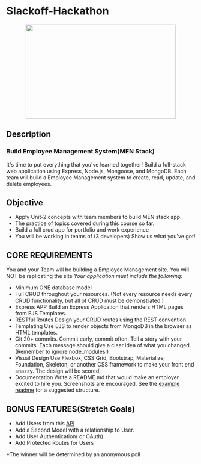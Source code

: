 # Slackoff-Hackathon

<div align="center">
 <img width="400" 
        height="250" src="https://media2.giphy.com/media/2IudUHdI075HL02Pkk/200.webp?cid=ecf05e47wo2yy95qcofky5xr1k2l83ygjxe9nsq5pejn7fht&rid=200.webp&ct=g">
 </div>

## Description 
### Build Employee Management System(MEN Stack)

It's time to put everything that you've learned together!  Build a full-stack web application using Express, Node.js, Mongoose, and MongoDB. Each team will build a Employee Management system to create, read, update, and delete employees. 

## Objective

- Apply Unit-2 concepts with team members to build MEN stack app.
- The practice of topics covered during this course so far.
- Build a full crud app for portfolio and work experience 
- You will be working in teams of (3 developers) Show us what you've got!

## CORE REQUIREMENTS
You and your Team will be building a Employee Management site. You will NOT be replicating the site 
_Your application must include the following:_
- Minimum ONE database model 
- Full CRUD throughout your resources. (Not every resource needs every CRUD functionality, but all of CRUD must be demonstrated.)
- Express APP Build an Express Application that renders HTML pages from EJS Templates.
- RESTful Routes Design your CRUD routes using the REST convention.
- Templating Use EJS to render objects from MongoDB in the browser as HTML templates.
- Git 20+ commits. Commit early, commit often. Tell a story with your commits. Each message should give a clear idea of what you changed. (Remember to ignore node_modules!)
- Visual Design Use Flexbox, CSS Grid, Bootstrap, Materialize, Foundation, Skeleton, or another CSS framework to make your front end snazzy. The design will be scored!
- Documentation Write a README.md that would make an employer excited to hire you. Screenshots are encouraged. See the [example readme](https://git.generalassemb.ly/WC-SEI-322/Project-Node-Reverse-Engineer/blob/master/example-readme.md) for a suggested structure.

## BONUS FEATURES(Stretch Goals) 
- Add Users from this [API](https://reqres.in/api/users/)
- Add a Second Model with a relationship to User.
- Add User Authentication( or OAuth)
- Add Protected Routes for Users 

*The winner will be determined by an anonymous poll 

